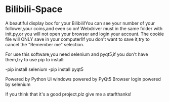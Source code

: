 # Bilibili-Space
A beautiful display box for your Bilibili!You can see your number of your follower,your coins,and even so on!
Webdriver must in the same folder with init.py,or you will not open your browser and login your account.
The cookie file will ONLY save in your computer!If you don't want to save it,try to cancel the "Remember me" selection.

For use this software,you need selenium and pyqt5,if you don't have them,try to use pip to install:

-pip install selenium
-pip install pyqt5

Powered by Python
Ui windows powered by PyQt5
Browser login powered by selenium


If you think that it's a good project,plz give me a star!thanks!
